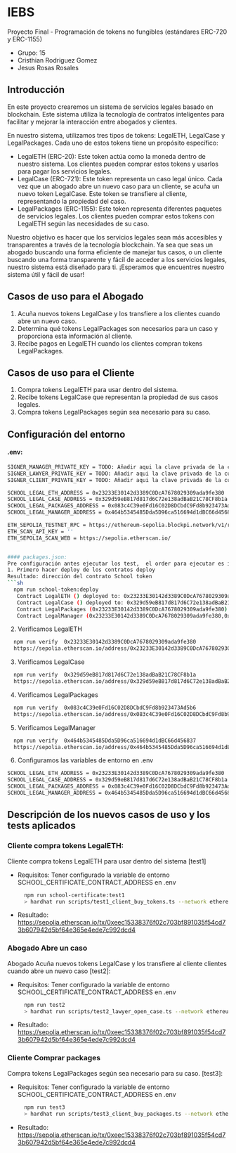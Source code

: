 # IEBS

Proyecto Final - Programación de tokens no fungibles (estándares ERC-720 y ERC-1155)
- Grupo: 15
- Cristhian Rodriguez Gomez
- Jesus Rosas Rosales

## Introducción
En este proyecto crearemos un sistema de servicios legales basado en blockchain. Este sistema utiliza la tecnología de contratos inteligentes para facilitar y mejorar la interacción entre abogados y clientes.

En nuestro sistema, utilizamos tres tipos de tokens: LegalETH, LegalCase y LegalPackages. Cada uno de estos tokens tiene un propósito específico:

- LegalETH (ERC-20): Este token actúa como la moneda dentro de nuestro sistema. Los clientes pueden comprar estos tokens y usarlos para pagar los servicios legales.
- LegalCase (ERC-721): Este token representa un caso legal único. Cada vez que un abogado abre un nuevo caso para un cliente, se acuña un nuevo token LegalCase. Este token se transfiere al cliente, representando la propiedad del caso.
- LegalPackages (ERC-1155): Este token representa diferentes paquetes de servicios legales. Los clientes pueden comprar estos tokens con LegalETH según las necesidades de su caso.

Nuestro objetivo es hacer que los servicios legales sean más accesibles y transparentes a través de la tecnología blockchain. Ya sea que seas un abogado buscando una forma eficiente de manejar tus casos, o un cliente buscando una forma transparente y fácil de acceder a los servicios legales, nuestro sistema está diseñado para ti. ¡Esperamos que encuentres nuestro sistema útil y fácil de usar!

## Casos de uso para el Abogado
1. Acuña nuevos tokens LegalCase y los transfiere a los clientes cuando abre un nuevo caso.
2. Determina qué tokens LegalPackages son necesarios para un caso y proporciona esta información al cliente.
3. Recibe pagos en LegalETH cuando los clientes compran tokens LegalPackages.

## Casos de uso para el Cliente
1. Compra tokens LegalETH para usar dentro del sistema.
2. Recibe tokens LegalCase que representan la propiedad de sus casos legales.
3. Compra tokens LegalPackages según sea necesario para su caso.
   
## Configuración del entorno
#### .env:
```sh
SIGNER_MANAGER_PRIVATE_KEY = TODO: Añadir aqui la clave privada de la cuenta
SIGNER_LAWYER_PRIVATE_KEY = TODO: Añadir aqui la clave privada de la cuenta
SIGNER_CLIENT_PRIVATE_KEY = TODO: Añadir aqui la clave privada de la cuenta

SCHOOL_LEGAL_ETH_ADDRESS = 0x23233E30142d3389C0DcA7678029309ada9fe380
SCHOOL_LEGAL_CASE_ADDRESS = 0x329d59eB817d817d6C72e138adBaB21C78CF8b1a
SCHOOL_LEGAL_PACKAGES_ADDRESS = 0x083c4C39e0Fd16C02D8DCbdC9Fd8b923473Ad5b6
SCHOOL_LEGAL_MANAGER_ADDRESS = 0x464b5345485Dda5D96ca516694d1dBC66d456837

ETH_SEPOLIA_TESTNET_RPC = https://ethereum-sepolia.blockpi.network/v1/rpc/public
ETH_SCAN_API_KEY = ''
ETH_SEPOLIA_SCAN_WEB = https://sepolia.etherscan.io/


#### packages.json:
Pre configuración antes ejecutar los test,  el order para ejecutar es importante (Ya que SchoolCertificate depende de SchoolGrades ): 
1. Primero hacer deploy de los contratos deploy 
Resultado: dirección del contrato School token
```sh
  npm run school-token:deploy
   Contract LegalETH () deployed to: 0x23233E30142d3389C0DcA7678029309ada9fe380
   Contract LegalCase () deployed to: 0x329d59eB817d817d6C72e138adBaB21C78CF8b1a
   Contract LegalPackages (0x23233E30142d3389C0DcA7678029309ada9fe380) deployed to: 0x083c4C39e0Fd16C02D8DCbdC9Fd8b923473Ad5b6
   Contract LegalManager (0x23233E30142d3389C0DcA7678029309ada9fe380,0x329d59eB817d817d6C72e138adBaB21C78CF8b1a) deployed to: 0x464b5345485Dda5D96ca516694d1dBC66d456837
```

2. Verificamos LegalETH
```sh
  npm run verify  0x23233E30142d3389C0DcA7678029309ada9fe380
  https://sepolia.etherscan.io/address/0x23233E30142d3389C0DcA7678029309ada9fe380#code
```
3. Verificamos LegalCase
```sh
  npm run verify  0x329d59eB817d817d6C72e138adBaB21C78CF8b1a
  https://sepolia.etherscan.io/address/0x329d59eB817d817d6C72e138adBaB21C78CF8b1a#code
```
4. Verificamos LegalPackages
```sh
  npm run verify  0x083c4C39e0Fd16C02D8DCbdC9Fd8b923473Ad5b6
  https://sepolia.etherscan.io/address/0x083c4C39e0Fd16C02D8DCbdC9Fd8b923473Ad5b6#code
```
5. Verificamos LegalManager
```sh
  npm run verify  0x464b5345485Dda5D96ca516694d1dBC66d456837
  https://sepolia.etherscan.io/address/0x464b5345485Dda5D96ca516694d1dBC66d456837#code
```
6. Configuramos las variables de entorno en .env
```sh
SCHOOL_LEGAL_ETH_ADDRESS = 0x23233E30142d3389C0DcA7678029309ada9fe380
SCHOOL_LEGAL_CASE_ADDRESS = 0x329d59eB817d817d6C72e138adBaB21C78CF8b1a
SCHOOL_LEGAL_PACKAGES_ADDRESS = 0x083c4C39e0Fd16C02D8DCbdC9Fd8b923473Ad5b6
SCHOOL_LEGAL_MANAGER_ADDRESS = 0x464b5345485Dda5D96ca516694d1dBC66d456837

```

 
## Descripción de los nuevos casos de uso y los tests aplicados
  
 ### Cliente compra tokens LegalETH: 
  Cliente compra tokens LegalETH para usar dentro del sistema [test1]
  
  - Requisitos: Tener configurado la variable de entorno SCHOOL_CERTIFICATE_CONTRACT_ADDRESS en .env
    ```sh
      npm run school-certificate:test1 
      > hardhat run scripts/test1_client_buy_tokens.ts --network ethereum_sepolia_testnet_as_client
    
    ```
  - Resultado: https://sepolia.etherscan.io/tx/0xeec15338376f02c703bf891035f54cd73b607942d5bf64e365e4ede7c992dcd4

  
 ### Abogado Abre un caso 
  Abogado Acuña nuevos tokens LegalCase y los transfiere al cliente clientes cuando abre un nuevo caso [test2]: 
  
  - Requisitos: Tener configurado la variable de entorno SCHOOL_CERTIFICATE_CONTRACT_ADDRESS en .env
    ```sh
      npm run test2 
      > hardhat run scripts/test2_lawyer_open_case.ts --network ethereum_sepolia_testnet_as_lawyer
    
    ```
  - Resultado: https://sepolia.etherscan.io/tx/0xeec15338376f02c703bf891035f54cd73b607942d5bf64e365e4ede7c992dcd4


 ### Cliente Comprar packages 
  Compra tokens LegalPackages según sea necesario para su caso. [test3]: 
   
  - Requisitos: Tener configurado la variable de entorno SCHOOL_CERTIFICATE_CONTRACT_ADDRESS en .env
    ```sh
      npm run test3 
      > hardhat run scripts/test3_client_buy_packages.ts --network ethereum_sepolia_testnet_as_client
    
    ```
  - Resultado: https://sepolia.etherscan.io/tx/0xeec15338376f02c703bf891035f54cd73b607942d5bf64e365e4ede7c992dcd4

 
